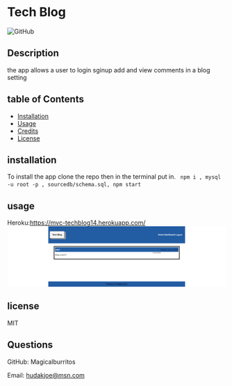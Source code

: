 # Tech Blog

![GitHub](https://img.shields.io/github/license/Magicalburritos/MVC-TechBlog14)

## Description

the app allows a user to login sginup add and view comments in a blog setting

## table of Contents

- [Installation](#installation)
- [Usage](#usage)
- [Credits](#credits)
- [License](#license)

## installation

To install the app clone the repo then in the terminal put in.
` npm i , mysql -u root -p , sourcedb/schema.sql, npm start`

## usage
Heroku:https://mvc-techblog14.herokuapp.com/
![screenshot](./screenshot.png)

## license

MIT

## Questions

GitHub: Magicalburritos

Email: hudakjoe@msn.com
